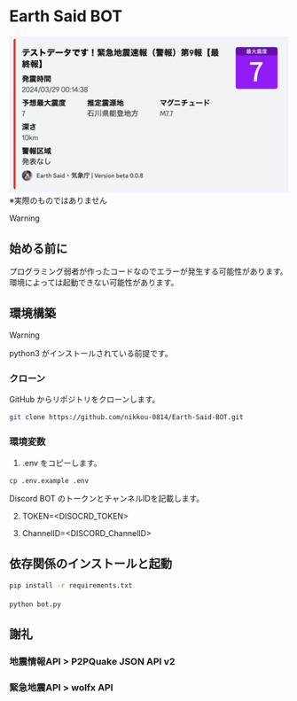 # Earth Said BOT

<div style="text-align: center;">
    <img src="screenshot.png" alt="Kyoshin Report BOT Screenshot" style="max-width: 100%; height: auto;">
</div>
※実際のものではありません

> [!WARNING]
>## 始める前に
> プログラミング弱者が作ったコードなのでエラーが発生する可能性があります。
> 環境によっては起動できない可能性があります。

## 環境構築

> [!WARNING]
> python3 がインストールされている前提です。

### クローン

GitHub からリポジトリをクローンします。

```bash
git clone https://github.com/nikkou-0814/Earth-Said-BOT.git
```

### 環境変数

1. .env をコピーします。

```bash
cp .env.example .env
```

Discord BOT のトークンとチャンネルIDを記載します。

2. TOKEN=<DISOCRD_TOKEN>

3. ChannelID=<DISCORD_ChannelID>

## 依存関係のインストールと起動

```bash
pip install -r requirements.txt

python bot.py
```

## 謝礼

### 地震情報API > P2PQuake JSON API v2

### 緊急地震API > wolfx API